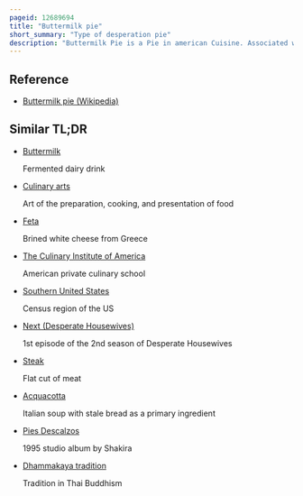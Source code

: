 ```yaml
---
pageid: 12689694
title: "Buttermilk pie"
short_summary: "Type of desperation pie"
description: "Buttermilk Pie is a Pie in american Cuisine. Associated with the culinary Tradition of the southern united States it is one of the desperate Pies made using simple staple Ingredients."
---
```


## Reference

- [Buttermilk pie (Wikipedia)](https://en.wikipedia.org/?curid=12689694)

## Similar TL;DR

- [Buttermilk](/tldr/en/buttermilk)

  Fermented dairy drink

- [Culinary arts](/tldr/en/culinary-arts)

  Art of the preparation, cooking, and presentation of food

- [Feta](/tldr/en/feta)

  Brined white cheese from Greece

- [The Culinary Institute of America](/tldr/en/the-culinary-institute-of-america)

  American private culinary school

- [Southern United States](/tldr/en/southern-united-states)

  Census region of the US

- [Next (Desperate Housewives)](/tldr/en/next-desperate-housewives)

  1st episode of the 2nd season of Desperate Housewives

- [Steak](/tldr/en/steak)

  Flat cut of meat

- [Acquacotta](/tldr/en/acquacotta)

  Italian soup with stale bread as a primary ingredient

- [Pies Descalzos](/tldr/en/pies-descalzos)

  1995 studio album by Shakira

- [Dhammakaya tradition](/tldr/en/dhammakaya-tradition)

  Tradition in Thai Buddhism
